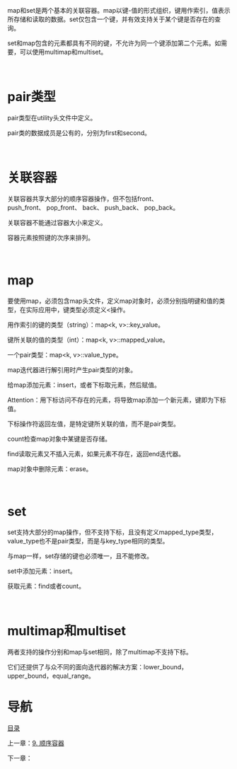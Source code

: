 map和set是两个基本的关联容器。map以键-值的形式组织，键用作索引，值表示所存储和读取的数据。set仅包含一个键，并有效支持关于某个键是否存在的查询。

set和map包含的元素都具有不同的键，不允许为同一个键添加第二个元素。如需要，可以使用multimap和multiset。

 

# pair类型

pair类型在utility头文件中定义。

pair类的数据成员是公有的，分别为first和second。

 

# 关联容器

关联容器共享大部分的顺序容器操作，但不包括front、push_front、 pop_front、 back、 push_back、 pop_back。

关联容器不能通过容器大小来定义。

容器元素按照键的次序来排列。

 

# map

要使用map，必须包含map头文件，定义map对象时，必须分别指明键和值的类型，在实际应用中，键类型必须定义<操作。

用作索引的键的类型（string）：map<k, v>::key_value。

键所关联的值的类型（int）：map<k, v>::mapped_value。

一个pair类型：map<k, v>::value_type。

map迭代器进行解引用时产生pair类型的对象。

给map添加元素：insert，或者下标取元素，然后赋值。

Attention：用下标访问不存在的元素，将导致map添加一个新元素，键即为下标值。

下标操作符返回左值，是特定键所关联的值，而不是pair类型。

count检查map对象中某键是否存储。

find读取元素又不插入元素，如果元素不存在，返回end迭代器。

map对象中删除元素：erase。

 

# set

set支持大部分的map操作，但不支持下标，且没有定义mapped_type类型，value_type也不是pair类型，而是与key_type相同的类型。

与map一样，set存储的键也必须唯一，且不能修改。

set中添加元素：insert。

获取元素：find或者count。

 

# multimap和multiset

两者支持的操作分别和map与set相同，除了multimap不支持下标。

它们还提供了与众不同的面向迭代器的解决方案：lower_bound，upper_bound，equal_range。

# 导航

[目录](README.md)

上一章：[9. 顺序容器](9. 顺序容器.md)

下一章：
